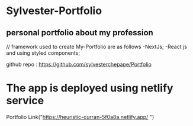 # Sylvester-Portfolio
## personal portfolio about my profession

// framework used to create My-Portfolio are as follows
-NextJs;
-React js and using styled components;

github repo : https://github.com/sylvesterchepape/Portfolio 

# The app is deployed using netlify service

Portfolio Link("https://heuristic-curran-5f0a8a.netlify.app/ ")